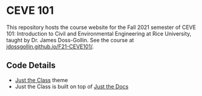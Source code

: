 # CEVE 101

This repository hosts the course website for the Fall 2021 semester of CEVE 101: Introduction to Civil and Environmental Engineering at Rice University, taught by Dr. James Doss-Gollin.
See the course at [jdossgollin.github.io/F21-CEVE101/](jdossgollin.github.io/F21-CEVE101/).

## Code Details

- [Just the Class](https://github.com/kevinlin1/just-the-class/) theme
- Just the Class is built on top of [Just the Docs](https://github.com/pmarsceill/just-the-docs)
